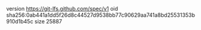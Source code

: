 version https://git-lfs.github.com/spec/v1
oid sha256:0ab441a1dd5f26d8c44527d9538bb77c90629aa741a8bd25531353b910d1b45c
size 25887
